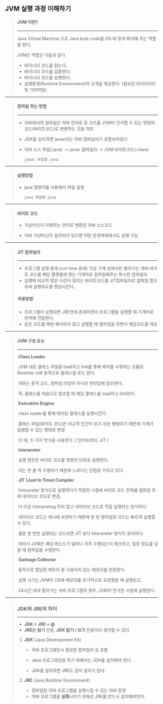 ## JVM  실행 과정 이해하기 





> #### JVM 이란?
>
> ---
>
> 
>
> Java Virtual Machine 으로 Java byte code를 OS 에 맞게 해석해 주는 역할을 한다.
>
> JVM은 역할은 다음과 같다.
>
> - 바이너리 코드를 읽는다.
> - 바이너리 코드를 검증한다.
> - 바이너리 코드를 실행한다.
> - 실행환경(Runtime Environment)의 규격을 제공한다. (필요한 라이브러리 및 기타파일)







------



> #### 컴파일 하는 방법
>
> ------
>
> 
>
> - 자바에서의 컴파일은 자바 언어로 된 코드를 JVM이 인식할 수 있는 명령어코드(바이트코드)로 변환하는 것을 의미
>
> - JDK를 설치하면 javac라는 자바 컴파일러가 포함되어있다.
>
> - 자바 소스 파일(.java) -> javac 컴파일러 -> JVM 바이트코드(.class)
>
>   ```
>   javac 파일명.java
>   ```

------



> #### 실행방법
>
> - java 명령어를 사용해서 파일 실행
>
>   ```
>   java 파일명.java
>   ```
>
> 

------



> #### 바이트 코드
>
> - 가상머신이 이해하는 언어로 변환된 자바 소스코드
>
> - 자바 가상머신이 설치되어 있으면 어떤 운영체제에서도 실행 가능
>
>   

------



> #### JIT 컴파일러
>
> ------
>
> 
>
> - 프로그램 실행 중에 (run time 중에) 가상 기계 상에서만 돌아가는 자바 바이트 코드를 해당 플랫폼에 맞는 기계어로 컴파일해주는 특수한 컴파일러.
> - 실행에 비교적 많은 시간이 걸리는 바이트코드를 JIT컴파일러로 컴파일 함으로써 실행속도를 향상시킨다.
>
> ##### 작동방법
>
> - 프로그램이 실행되면 JRE안에 존재하면서 프로그램을 실행할 때 기계어로 번역해 전달한다.
> - 같은 코드를 매번 해석하지 않고 실핼할 때 컴파일을 하면서 해당코드를 캐싱
>
> 

------



> #### **JVM 구성 요소**
>
> ------
>
> ​	**Class Loader**
>
> ​	JVM 내로 클래스 파일을 load하고 link를 통해 배치를 수행하는 모듈로 Runtime 시에 동적으로 클래스를 로드	한다. 
>
> ​	자바는 동적 코드, 컴파일 타임이 아니라 런타임에 참조한다.
>
> ​	즉, 클래스를 처음으로 참조할 때 해당 클래스를 load하고 link한다.
>
>  
>
> ​	**Execution Engine**
>
> ​	class loader를 통해 배치된 클래스를 실행시킨다.
>
> ​	클래스 파일(바이트 코드)은 비교적 인간이 보기 쉬운 형태이기 때문에 기계가 실행할 수 있는 형태로 변경 
>
> ​	이 때, 두 가지 방식을 사용한다. ( 인터프리터, JIT )
>
>  
>
> ​	**Interpreter**
>
> ​	실행 엔진은 바이트 코드를 명령어 단위로 실행한다.
>
> ​	이는 한 줄 씩 수행하기 때문에 느리다는 단점을 가지고 있다.
>
>  
>
> ​	**JIT (Just In Time) Compiler**
>
> ​	Interpreter 방식으로 실행하다가 적절한 시점에 바이트 코드 전체를 컴파일 하여 네이티브 코드로 변경,
>
> ​	더 이상 Interpreting 하지 않고 네이티브 코드로 직접 실행하는 방식이다.
>
> ​	네이티브 코드는 캐시에 보관되기 때문에 한 번 컴파일된 코드는 빠르게 실행할 수 있다.
>
> ​	물론 한 번만 실행되는 코드라면 JIT 보다 Interpreter 방식이 유리하다.
>
> ​	따라서 JVM은 해당 메소드가 얼마나 자주 수행되는지 체크하고, 일정 정도를 넘을 때 컴파일을 수행한다.
>
>  
>
> ​	**Garbage Collector**
>
> ​	동적으로 할당된 메모리 중 사용되지 않는 메모리를 반환한다.
>
> ​	실행 시기는 JVM이 OS에 메모리를 추가적으로 요청했을 때 실행되고,
>
> ​	24시간 내내 돌아가는 서버 프로그램의 경우, JVM이 한가한 시점에 실행된다.



------



> ### 	JDK와 JRE의 차이
>
> ------
>
> 
>
> - **JDK = JRE + @**
> - **JRE는 읽기** 전용, **JDK 읽기 / 쓰기** 전용이라 생각할 수 있다.
>
> 
>
> 1. **JDK** (Java Development Kit)
>
>    - 자바 프로그래밍시 필요한 컴파일러 등 포함
>
>    - Java 프로그래밍을 하기 위해서는 JDK를 설치해야 한다.
>
>    - JDK를 설치하면 JRE도 같이 설치가 된다.
>
>      
>
> 2. **JRE** (Java Runtime Environment)
>
>    - 컴파일된 자바 프로그램을 실행시킬 수 있는 자바 환경
>    - 자바 프로그램을 **실행**시키기 위해선 JRE를 반드시 설치해야한다.

